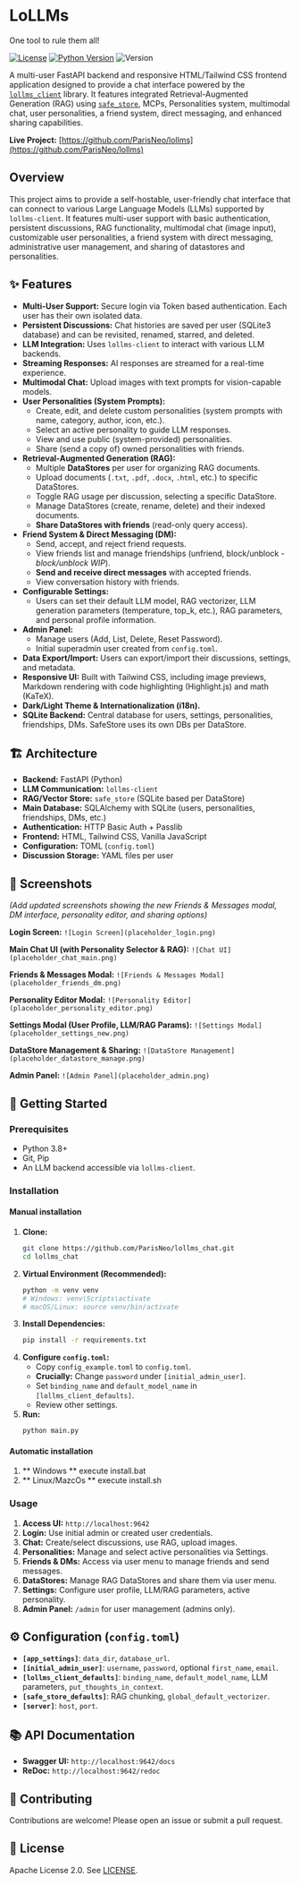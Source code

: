 # LoLLMs
One tool to rule them all!

[![License](https://img.shields.io/badge/License-Apache_2.0-blue.svg)](https://opensource.org/licenses/Apache-2.0)
[![Python Version](https://img.shields.io/badge/Python-3.8+-blue.svg)](https://www.python.org/downloads/)
![Version](https://img.shields.io/badge/Version-1.6.0-brightgreen) <!-- Updated Version -->
<!-- Add build status badge if CI is set up -->
<!-- [![Build Status](https://img.shields.io/your_ci_badge_url)](your_ci_link) -->

A multi-user FastAPI backend and responsive HTML/Tailwind CSS frontend application designed to provide a chat interface powered by the [`lollms_client`](https://github.com/ParisNeo/lollms_client) library. It features integrated Retrieval-Augmented Generation (RAG) using [`safe_store`](https://github.com/ParisNeo/safe_store), MCPs, Personalities system, multimodal chat, user personalities, a friend system, direct messaging, and enhanced sharing capabilities.

**Live Project:** [https://github.com/ParisNeo/lollms](https://github.com/ParisNeo/lollms)

## Overview

This project aims to provide a self-hostable, user-friendly chat interface that can connect to various Large Language Models (LLMs) supported by `lollms-client`. It features multi-user support with basic authentication, persistent discussions, RAG functionality, multimodal chat (image input), customizable user personalities, a friend system with direct messaging, administrative user management, and sharing of datastores and personalities.

## ✨ Features

*   **Multi-User Support:** Secure login via Token based authentication. Each user has their own isolated data.
*   **Persistent Discussions:** Chat histories are saved per user (SQLite3 database) and can be revisited, renamed, starred, and deleted.
*   **LLM Integration:** Uses `lollms-client` to interact with various LLM backends.
*   **Streaming Responses:** AI responses are streamed for a real-time experience.
*   **Multimodal Chat:** Upload images with text prompts for vision-capable models.
*   **User Personalities (System Prompts):**
    *   Create, edit, and delete custom personalities (system prompts with name, category, author, icon, etc.).
    *   Select an active personality to guide LLM responses.
    *   View and use public (system-provided) personalities.
    *   Share (send a copy of) owned personalities with friends.
*   **Retrieval-Augmented Generation (RAG):**
    *   Multiple **DataStores** per user for organizing RAG documents.
    *   Upload documents (`.txt`, `.pdf`, `.docx`, `.html`, etc.) to specific DataStores.
    *   Toggle RAG usage per discussion, selecting a specific DataStore.
    *   Manage DataStores (create, rename, delete) and their indexed documents.
    *   **Share DataStores with friends** (read-only query access).
*   **Friend System & Direct Messaging (DM):**
    *   Send, accept, and reject friend requests.
    *   View friends list and manage friendships (unfriend, block/unblock - *block/unblock WIP*).
    *   **Send and receive direct messages** with accepted friends.
    *   View conversation history with friends.
*   **Configurable Settings:**
    *   Users can set their default LLM model, RAG vectorizer, LLM generation parameters (temperature, top_k, etc.), RAG parameters, and personal profile information.
*   **Admin Panel:**
    *   Manage users (Add, List, Delete, Reset Password).
    *   Initial superadmin user created from `config.toml`.
*   **Data Export/Import:** Users can export/import their discussions, settings, and metadata.
*   **Responsive UI:** Built with Tailwind CSS, including image previews, Markdown rendering with code highlighting (Highlight.js) and math (KaTeX).
*   **Dark/Light Theme & Internationalization (i18n).**
*   **SQLite Backend:** Central database for users, settings, personalities, friendships, DMs. SafeStore uses its own DBs per DataStore.

## 🏗️ Architecture

*   **Backend:** FastAPI (Python)
*   **LLM Communication:** `lollms-client`
*   **RAG/Vector Store:** `safe_store` (SQLite based per DataStore)
*   **Main Database:** SQLAlchemy with SQLite (users, personalities, friendships, DMs, etc.)
*   **Authentication:** HTTP Basic Auth + Passlib
*   **Frontend:** HTML, Tailwind CSS, Vanilla JavaScript
*   **Configuration:** TOML (`config.toml`)
*   **Discussion Storage:** YAML files per user

## 📸 Screenshots

*(Add updated screenshots showing the new Friends & Messages modal, DM interface, personality editor, and sharing options)*

**Login Screen:**
`![Login Screen](placeholder_login.png)`

**Main Chat UI (with Personality Selector & RAG):**
`![Chat UI](placeholder_chat_main.png)`

**Friends & Messages Modal:**
`![Friends & Messages Modal](placeholder_friends_dm.png)`

**Personality Editor Modal:**
`![Personality Editor](placeholder_personality_editor.png)`

**Settings Modal (User Profile, LLM/RAG Params):**
`![Settings Modal](placeholder_settings_new.png)`

**DataStore Management & Sharing:**
`![DataStore Management](placeholder_datastore_manage.png)`

**Admin Panel:**
`![Admin Panel](placeholder_admin.png)`

## 🚀 Getting Started

### Prerequisites

*   Python 3.8+
*   Git, Pip
*   An LLM backend accessible via `lollms-client`.

### Installation
#### Manual installation
1.  **Clone:**
    ```bash
    git clone https://github.com/ParisNeo/lollms_chat.git
    cd lollms_chat
    ```
2.  **Virtual Environment (Recommended):**
    ```bash
    python -m venv venv
    # Windows: venv\Scripts\activate
    # macOS/Linux: source venv/bin/activate
    ```
3.  **Install Dependencies:**
    ```bash
    pip install -r requirements.txt
    ```
4.  **Configure `config.toml`:**
    *   Copy `config_example.toml` to `config.toml`.
    *   **Crucially:** Change `password` under `[initial_admin_user]`.
    *   Set `binding_name` and `default_model_name` in `[lollms_client_defaults]`.
    *   Review other settings.
5.  **Run:**
    ```bash
    python main.py
    ```
#### Automatic installation
1. ** Windows ** execute install.bat
2. ** Linux/MazcOs ** execute install.sh

### Usage

1.  **Access UI:** `http://localhost:9642`
2.  **Login:** Use initial admin or created user credentials.
3.  **Chat:** Create/select discussions, use RAG, upload images.
4.  **Personalities:** Manage and select active personalities via Settings.
5.  **Friends & DMs:** Access via user menu to manage friends and send messages.
6.  **DataStores:** Manage RAG DataStores and share them via user menu.
7.  **Settings:** Configure user profile, LLM/RAG parameters, active personality.
8.  **Admin Panel:** `/admin` for user management (admins only).

## ⚙️ Configuration (`config.toml`)

*   **`[app_settings]`**: `data_dir`, `database_url`.
*   **`[initial_admin_user]`**: `username`, `password`, optional `first_name`, `email`.
*   **`[lollms_client_defaults]`**: `binding_name`, `default_model_name`, LLM parameters, `put_thoughts_in_context`.
*   **`[safe_store_defaults]`**: RAG chunking, `global_default_vectorizer`.
*   **`[server]`**: `host`, `port`.

## 📚 API Documentation

*   **Swagger UI:** `http://localhost:9642/docs`
*   **ReDoc:** `http://localhost:9642/redoc`

## 🤝 Contributing

Contributions are welcome! Please open an issue or submit a pull request.

## 📜 License

Apache License 2.0. See [LICENSE](LICENSE).
